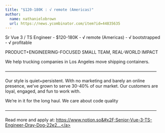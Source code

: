 ```yaml
---
title: "$120-180K : √ remote (Americas)"
author:
  name: nathanielobrown
  url: https://news.ycombinator.com/item?id=44835635
---
```

Sr Vue 3 &#x2F; TS Engineer - $120-180K - √ remote (Americas) - √ bootstrapped - √ profitable

PRODUCT+ENGINEERING-FOCUSED SMALL TEAM, REAL-WORLD IMPACT

We help trucking companies in Los Angeles move shipping containers.

———————————————————————————————————

Our style is quiet+persistent. With no marketing and barely an online presence, we’ve grown to serve 30-40% of our market. Our customers are loyal, engaged, and fun to work with.

We’re in it for the long haul. We care about code quality

———————————————————————————————————

Read more and apply at: <a href="https:&#x2F;&#x2F;www.notion.so&#x2F;Senior-Vue-3-TS-Engineer-Dray-Dog-22e268631fed80c29f27e951c200eeb6" rel="nofollow">https:&#x2F;&#x2F;www.notion.so&#x2F;Senior-Vue-3-TS-Engineer-Dray-Dog-22e2...</a>
<JobApplication />
